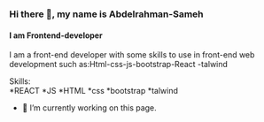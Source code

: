 ### Hi there 👋, my name is Abdelrahman-Sameh
#### I am Frontend-developer
 I am a front-end developer with some skills to use in front-end web development such as:Html-css-js-bootstrap-React -talwind

Skills:  
*REACT 
*JS 
*HTML
*css
*bootstrap
*talwind

- 🔭 I’m currently working on this page. 




